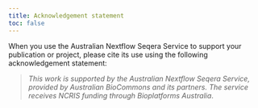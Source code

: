 ```yaml
---
title: Acknowledgement statement
toc: false
---
```


When you use the Australian Nextflow Seqera Service to support your publication or project, please cite its use using the following acknowledgement statement: 

> *This work is supported by the Australian Nextflow Seqera Service, provided by Australian BioCommons and its partners. The service receives NCRIS funding through Bioplatforms Australia*.
